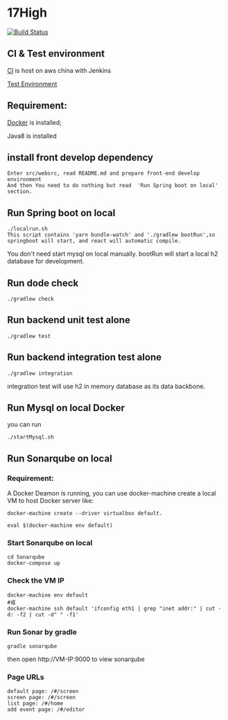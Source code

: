 # 17High

[![Build Status](https://travis-ci.org/tw-wh-devops-community/17high_web.svg?branch=development)](https://travis-ci.org/tw-wh-devops-community/17high_web)

## CI & Test environment
[CI](http://54.223.217.159:18080/) is host on aws china with Jenkins

[Test Environment](http://54.223.217.159:8081/)

## Requirement:

[Docker](https://docs.docker.com/docker-for-mac/install/#download-docker-for-mac) is installed;

Java8 is installed

## install front develop dependency
```
Enter src/websrc, read README.md and prepare front-end develop environment
And then You need to do nothing but read  'Run Spring boot on local' section.
```
## Run Spring boot on local

~~~
./localrun.sh
This script contains 'yarn bundle-watch' and './gradlew bootRun',so springboot will start, and react will automatic compile.
~~~
You don't need start mysql on local manually. bootRun will start a local h2 database for development.

## Run dode check
~~~
./gradlew check
~~~

## Run backend unit test alone
~~~
./gradlew test
~~~

## Run backend integration test alone
~~~
./gradlew integration
~~~
integration test will use h2 in memory database as its data backbone.

## Run Mysql on local Docker
you can run
```
./startMysql.sh
```

## Run Sonarqube on local

### Requirement:
A Docker Deamon is running, you can use docker-machine create a local VM to host Docker server like:
```
docker-machine create --driver virtualbox default.
```
```
eval $(docker-machine env default)
```

### Start Sonarqube on local
```
cd Sonarqube
docker-compose up
```
### Check the VM IP
```
docker-machine env default
#或
docker-machine ssh default 'ifconfig eth1 | grep "inet addr:" | cut -d: -f2 | cut -d" " -f1'
```

### Run Sonar by gradle
```
gradle sonarqube
```
then open http://VM-IP:9000 to view sonarqube

### Page URLs

~~~~
default page: /#/screen
screen page: /#/screen
list page: /#/home
add event page: /#/editor